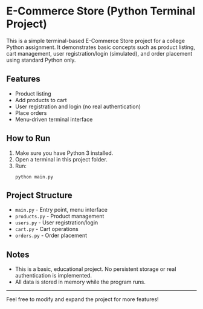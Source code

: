 # E-Commerce Store (Python Terminal Project)

This is a simple terminal-based E-Commerce Store project for a college Python assignment. It demonstrates basic concepts such as product listing, cart management, user registration/login (simulated), and order placement using standard Python only.

## Features
- Product listing
- Add products to cart
- User registration and login (no real authentication)
- Place orders
- Menu-driven terminal interface

## How to Run
1. Make sure you have Python 3 installed.
2. Open a terminal in this project folder.
3. Run:
   ```
   python main.py
   ```

## Project Structure
- `main.py` - Entry point, menu interface
- `products.py` - Product management
- `users.py` - User registration/login
- `cart.py` - Cart operations
- `orders.py` - Order placement

## Notes
- This is a basic, educational project. No persistent storage or real authentication is implemented.
- All data is stored in memory while the program runs.

---

Feel free to modify and expand the project for more features!
